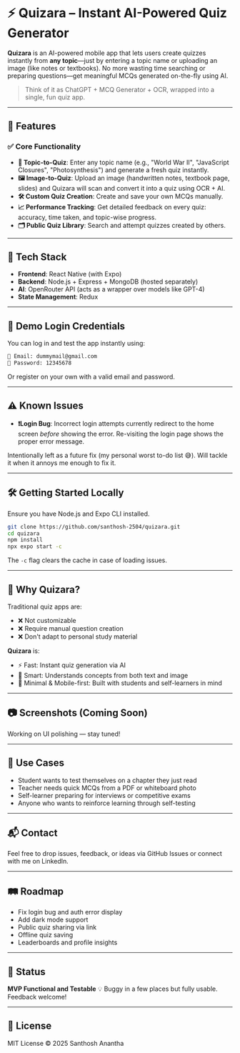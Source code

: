 # ⚡ Quizara – Instant AI-Powered Quiz Generator

**Quizara** is an AI-powered mobile app that lets users create quizzes instantly from **any topic**—just by entering a topic name or uploading an image (like notes or textbooks). No more wasting time searching or preparing questions—get meaningful MCQs generated on-the-fly using AI.

> Think of it as ChatGPT + MCQ Generator + OCR, wrapped into a single, fun quiz app.

---

## 🚀 Features

### ✅ Core Functionality
- **🧠 Topic-to-Quiz**: Enter any topic name (e.g., "World War II", "JavaScript Closures", "Photosynthesis") and generate a fresh quiz instantly.
- **🖼️ Image-to-Quiz**: Upload an image (handwritten notes, textbook page, slides) and Quizara will scan and convert it into a quiz using OCR + AI.
- **🛠️ Custom Quiz Creation**: Create and save your own MCQs manually.
- **📈 Performance Tracking**: Get detailed feedback on every quiz: accuracy, time taken, and topic-wise progress.
- **🗂️ Public Quiz Library**: Search and attempt quizzes created by others.

---

## 🔧 Tech Stack

- **Frontend**: React Native (with Expo)
- **Backend**: Node.js + Express + MongoDB (hosted separately)
- **AI**: OpenRouter API (acts as a wrapper over models like GPT-4)
- **State Management**: Redux

---

## 🧪 Demo Login Credentials

You can log in and test the app instantly using:

```txt
📧 Email: dummymail@gmail.com
🔑 Password: 12345678
```

Or register on your own with a valid email and password.

---

## ⚠️ Known Issues

- **❗Login Bug**: Incorrect login attempts currently redirect to the home screen *before* showing the error. Re-visiting the login page shows the proper error message.

Intentionally left as a future fix (my personal worst to-do list 😅). Will tackle it when it annoys me enough to fix it.

---

## 🛠️ Getting Started Locally

Ensure you have Node.js and Expo CLI installed.

```bash
git clone https://github.com/santhosh-2504/quizara.git
cd quizara
npm install
npx expo start -c
```

The `-c` flag clears the cache in case of loading issues.

---

## 📌 Why Quizara?

Traditional quiz apps are:
- ❌ Not customizable
- ❌ Require manual question creation
- ❌ Don't adapt to personal study material

**Quizara** is:
- ⚡ Fast: Instant quiz generation via AI
- 🤖 Smart: Understands concepts from both text and image
- 📱 Minimal & Mobile-first: Built with students and self-learners in mind

---

## 📷 Screenshots (Coming Soon)

Working on UI polishing — stay tuned!

---

## 🧠 Use Cases

- Student wants to test themselves on a chapter they just read
- Teacher needs quick MCQs from a PDF or whiteboard photo
- Self-learner preparing for interviews or competitive exams
- Anyone who wants to reinforce learning through self-testing

---

## 📬 Contact

Feel free to drop issues, feedback, or ideas via GitHub Issues or connect with me on LinkedIn.

---

## 🛤️ Roadmap

- Fix login bug and auth error display
- Add dark mode support
- Public quiz sharing via link
- Offline quiz saving
- Leaderboards and profile insights

---

## 🧪 Status

**MVP Functional and Testable** 💡 Buggy in a few places but fully usable. Feedback welcome!

---

## 📄 License

MIT License © 2025 Santhosh Anantha